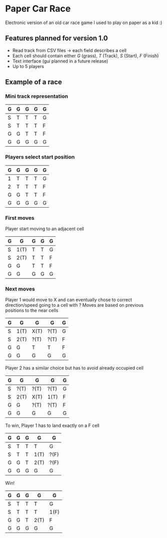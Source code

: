 # Paper Car Race

Electronic version of an old car race game I used to play on paper as a kid :)

## Features planned for version 1.0

- Read track from CSV files -> each field describes a cell
- Each cell should contain either *G* (grass), *T* (Track), *S* (Start), *F* (Finish)
- Text interface (gui planned in a future release)
- Up to 5 players

## Example of a race



### Mini track representation

| G | G | G | G | G |
|---|---|---|---|---|
| S | T | T | T | G |
| S | T | T | T | F |
| G | G | T | T | F | 
| G | G | G | G | G | 

### Players select start position

| G | G | G | G | G |
|---|---|---|---|---|
| 1 | T | T | T | G |
| 2 | T | T | T | F |
| G | G | T | T | F | 
| G | G | G | G | G | 

### First moves

Player start moving to an adjacent cell

| G | G | G | G | G |
|---|---|---|---|---|
| S | 1(T) | T | T | G |
| S | 2(T) | T | T | F |
| G | G | T | T | F | 
| G | G | G | G | G | 

### Next moves

Player 1 would move to X and can eventually chose to correct direction/speed going to a cell with ?
Moves are based on previous positions to the near cells

| G | G | G | G | G |
|---|---|---|---|---|
| S | 1(T) | X(T) | ?(T) | G |
| S | 2(T) | ?(T) | ?(T) | F |
| G | G | T | T | F | 
| G | G | G | G | G | 

Player 2 has a similar choice but has to avoid already occupied cell 

| G | G | G | G | G |
|---|---|---|---|---|
| S | ?(T) | ?(T) | ?(T) | G |
| S | 2(T) | X(T) | 1(T) | F |
| G | G | ?(T) | ?(T) | F | 
| G | G | G | G | G | 

To win, Player 1 has to land exactly on a F cell

| G | G | G | G    | G    |
|---|---|---|------|------|
| S | T | T | T    | G    |
| S | T | T | 1(T) | ?(F) |
| G | G | T | 2(T)    | ?(F) | 
| G | G | G | G    | G    | 

Win!

| G | G | G | G | G    |
|---|---|---|---|------|
| S | T | T | T | G    |
| S | T | T | T | 1(F) |
| G | G | T | 2(T) | F    | 
| G | G | G | G | G    | 
